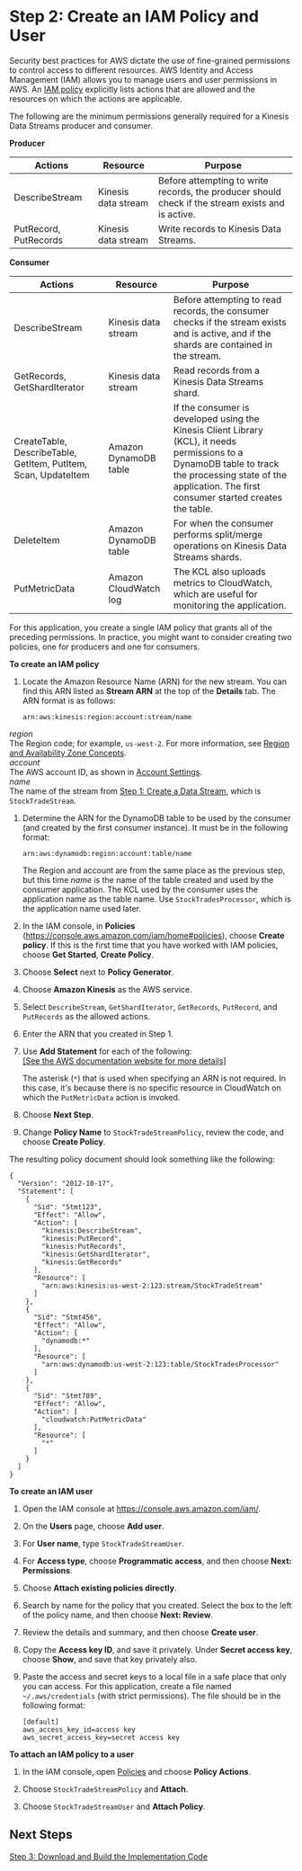 # Step 2: Create an IAM Policy and User<a name="learning-kinesis-module-one-iam"></a>

Security best practices for AWS dictate the use of fine\-grained permissions to control access to different resources\. AWS Identity and Access Management \(IAM\) allows you to manage users and user permissions in AWS\. An [IAM policy](https://docs.aws.amazon.com/IAM/latest/UserGuide/PoliciesOverview.html) explicitly lists actions that are allowed and the resources on which the actions are applicable\.

The following are the minimum permissions generally required for a Kinesis Data Streams producer and consumer\.


**Producer**  

| Actions | Resource | Purpose | 
| --- | --- | --- | 
| DescribeStream | Kinesis data stream | Before attempting to write records, the producer should check if the stream exists and is active\. | 
| PutRecord, PutRecords | Kinesis data stream | Write records to Kinesis Data Streams\. | 


**Consumer**  

| **Actions** | **Resource** | **Purpose** | 
| --- | --- | --- | 
| DescribeStream | Kinesis data stream | Before attempting to read records, the consumer checks if the stream exists and is active, and if the shards are contained in the stream\. | 
| GetRecords, GetShardIterator  | Kinesis data stream | Read records from a Kinesis Data Streams shard\. | 
| CreateTable, DescribeTable, GetItem, PutItem, Scan, UpdateItem | Amazon DynamoDB table | If the consumer is developed using the Kinesis Client Library \(KCL\), it needs permissions to a DynamoDB table to track the processing state of the application\. The first consumer started creates the table\.  | 
| DeleteItem | Amazon DynamoDB table | For when the consumer performs split/merge operations on Kinesis Data Streams shards\. | 
| PutMetricData | Amazon CloudWatch log | The KCL also uploads metrics to CloudWatch, which are useful for monitoring the application\. | 

For this application, you create a single IAM policy that grants all of the preceding permissions\. In practice, you might want to consider creating two policies, one for producers and one for consumers\.

**To create an IAM policy**

1. Locate the Amazon Resource Name \(ARN\) for the new stream\. You can find this ARN listed as **Stream ARN** at the top of the **Details** tab\. The ARN format is as follows:

   ```
   arn:aws:kinesis:region:account:stream/name
   ```  
*region*  
The Region code; for example, `us-west-2`\. For more information, see [Region and Availability Zone Concepts](https://docs.aws.amazon.com/AWSEC2/latest/UserGuide/using-regions-availability-zones.html#concepts-regions-availability-zones)\.  
*account*  
The AWS account ID, as shown in [Account Settings](https://console.aws.amazon.com/billing/home?#/account)\.  
*name*  
The name of the stream from [Step 1: Create a Data Stream](learning-kinesis-module-one-create-stream.md), which is `StockTradeStream`\.

1. Determine the ARN for the DynamoDB table to be used by the consumer \(and created by the first consumer instance\)\. It must be in the following format:

   ```
   arn:aws:dynamodb:region:account:table/name
   ```

   The Region and account are from the same place as the previous step, but this time *name* is the name of the table created and used by the consumer application\. The KCL used by the consumer uses the application name as the table name\. Use `StockTradesProcessor`, which is the application name used later\.

1. In the IAM console, in **Policies** \([https://console\.aws\.amazon\.com/iam/home\#policies](https://console.aws.amazon.com/iam/home#policies)\), choose **Create policy**\. If this is the first time that you have worked with IAM policies, choose **Get Started**, **Create Policy**\.

1. Choose **Select** next to **Policy Generator**\.

1. Choose **Amazon Kinesis** as the AWS service\.

1. Select `DescribeStream`, `GetShardIterator`, `GetRecords`, `PutRecord`, and `PutRecords` as the allowed actions\.

1. Enter the ARN that you created in Step 1\.

1. Use **Add Statement** for each of the following:    
[\[See the AWS documentation website for more details\]](http://docs.aws.amazon.com/streams/latest/dev/learning-kinesis-module-one-iam.html)

   The asterisk \(`*`\) that is used when specifying an ARN is not required\. In this case, it's because there is no specific resource in CloudWatch on which the `PutMetricData` action is invoked\.

1. Choose **Next Step**\.

1. Change **Policy Name** to `StockTradeStreamPolicy`, review the code, and choose **Create Policy**\.

The resulting policy document should look something like the following:

```
{
  "Version": "2012-10-17",
  "Statement": [
    {
      "Sid": "Stmt123",
      "Effect": "Allow",
      "Action": [
        "kinesis:DescribeStream",
        "kinesis:PutRecord",
        "kinesis:PutRecords",
        "kinesis:GetShardIterator",
        "kinesis:GetRecords"
      ],
      "Resource": [
        "arn:aws:kinesis:us-west-2:123:stream/StockTradeStream"
      ]
    },
    {
      "Sid": "Stmt456",
      "Effect": "Allow",
      "Action": [
        "dynamodb:*"
      ],
      "Resource": [
        "arn:aws:dynamodb:us-west-2:123:table/StockTradesProcessor"
      ]
    },
    {
      "Sid": "Stmt789",
      "Effect": "Allow",
      "Action": [
        "cloudwatch:PutMetricData"
      ],
      "Resource": [
        "*"
      ]
    }
  ]
}
```

**To create an IAM user**

1. Open the IAM console at [https://console\.aws\.amazon\.com/iam/](https://console.aws.amazon.com/iam/)\.

1. On the **Users** page, choose **Add user**\.

1. For **User name**, type `StockTradeStreamUser`\.

1. For **Access type**, choose **Programmatic access**, and then choose **Next: Permissions**\.

1. Choose **Attach existing policies directly**\.

1. Search by name for the policy that you created\. Select the box to the left of the policy name, and then choose **Next: Review**\.

1. Review the details and summary, and then choose **Create user**\.

1. Copy the **Access key ID**, and save it privately\. Under **Secret access key**, choose **Show**, and save that key privately also\.

1. Paste the access and secret keys to a local file in a safe place that only you can access\. For this application, create a file named ` ~/.aws/credentials` \(with strict permissions\)\. The file should be in the following format:

   ```
   [default]
   aws_access_key_id=access key
   aws_secret_access_key=secret access key
   ```

**To attach an IAM policy to a user**

1. In the IAM console, open [Policies](https://console.aws.amazon.com/iam/home?#policies) and choose **Policy Actions**\. 

1. Choose `StockTradeStreamPolicy` and **Attach**\.

1. Choose `StockTradeStreamUser` and **Attach Policy**\.

## Next Steps<a name="learning-kinesis-module-one-iam-next"></a>

[Step 3: Download and Build the Implementation Code](learning-kinesis-module-one-download.md)